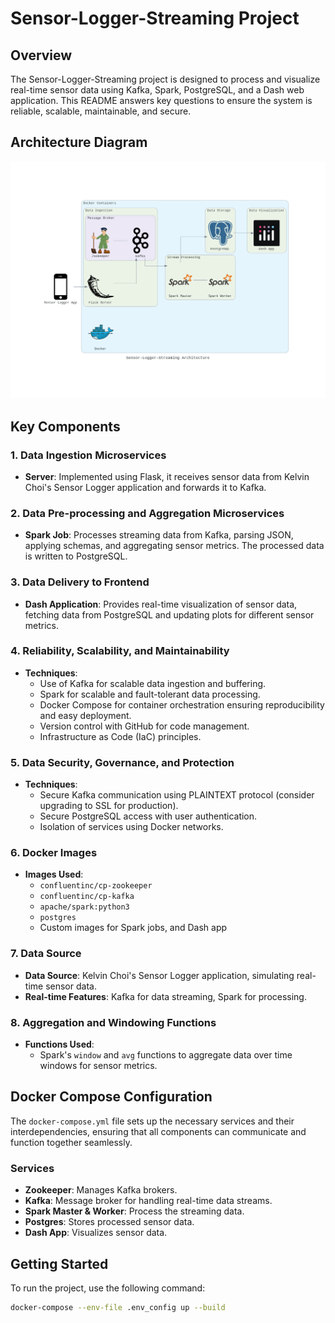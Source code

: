 # Sensor-Logger-Streaming Project

## Overview

The Sensor-Logger-Streaming project is designed to process and visualize real-time sensor data using Kafka, Spark, PostgreSQL, and a Dash web application. This README answers key questions to ensure the system is reliable, scalable, maintainable, and secure.

## Architecture Diagram

![Architecture](https://github.com/Sn-one/Sensor-Logger-Streaming/blob/sensor-app_connected/sensor-logger-streaming_architecture.png)

## Key Components

### 1. Data Ingestion Microservices

- **Server**: Implemented using Flask, it receives sensor data from Kelvin Choi's Sensor Logger application and forwards it to Kafka.

### 2. Data Pre-processing and Aggregation Microservices

- **Spark Job**: Processes streaming data from Kafka, parsing JSON, applying schemas, and aggregating sensor metrics. The processed data is written to PostgreSQL.

### 3. Data Delivery to Frontend

- **Dash Application**: Provides real-time visualization of sensor data, fetching data from PostgreSQL and updating plots for different sensor metrics.

### 4. Reliability, Scalability, and Maintainability

- **Techniques**: 
  - Use of Kafka for scalable data ingestion and buffering.
  - Spark for scalable and fault-tolerant data processing.
  - Docker Compose for container orchestration ensuring reproducibility and easy deployment.
  - Version control with GitHub for code management.
  - Infrastructure as Code (IaC) principles.

### 5. Data Security, Governance, and Protection

- **Techniques**:
  - Secure Kafka communication using PLAINTEXT protocol (consider upgrading to SSL for production).
  - Secure PostgreSQL access with user authentication.
  - Isolation of services using Docker networks.

### 6. Docker Images

- **Images Used**:
  - `confluentinc/cp-zookeeper`
  - `confluentinc/cp-kafka`
  - `apache/spark:python3`
  - `postgres`
  - Custom images for Spark jobs, and Dash app


### 7. Data Source

- **Data Source**: Kelvin Choi's Sensor Logger application, simulating real-time sensor data.
- **Real-time Features**: Kafka for data streaming, Spark for processing.

### 8. Aggregation and Windowing Functions

- **Functions Used**:
  - Spark's `window` and `avg` functions to aggregate data over time windows for sensor metrics.

## Docker Compose Configuration

The `docker-compose.yml` file sets up the necessary services and their interdependencies, ensuring that all components can communicate and function together seamlessly.

### Services

- **Zookeeper**: Manages Kafka brokers.
- **Kafka**: Message broker for handling real-time data streams.
- **Spark Master & Worker**: Process the streaming data.
- **Postgres**: Stores processed sensor data.
- **Dash App**: Visualizes sensor data.

## Getting Started

To run the project, use the following command:

```bash
docker-compose --env-file .env_config up --build
